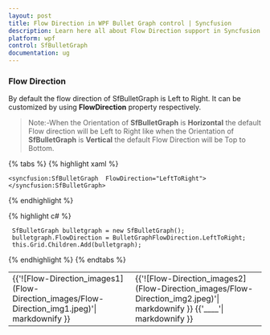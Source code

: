 ```yaml
---
layout: post
title: Flow Direction in WPF Bullet Graph control | Syncfusion
description: Learn here all about Flow Direction support in Syncfusion WPF Bullet Graph (SfBulletGraph) control and more.
platform: wpf
control: SfBulletGraph
documentation: ug
---
```


### Flow Direction

By default the flow direction of SfBulletGraph is Left to Right. It can be customized by using **FlowDirection** property respectively.

>Note:-When the Orientation of **SfBulletGraph** is **Horizontal** the default Flow direction will be Left to Right like when the Orientation of **SfBulletGraph** is **Vertical** the default Flow Direction will be Top to Bottom.

{% tabs %}
{% highlight xaml %}

    <syncfusion:SfBulletGraph  FlowDirection="LeftToRight">
    </syncfusion:SfBulletGraph>

{% endhighlight %}

{% highlight c# %}

     SfBulletGraph bulletgraph = new SfBulletGraph();
     bulletgraph.FlowDirection = BulletGraphFlowDirection.LeftToRight;
     this.Grid.Children.Add(bulletgraph);

{% endhighlight %}
{% endtabs %}

<table>
<tr>
<td>
{{'![Flow-Direction_images1](Flow-Direction_images/Flow-Direction_img1.jpeg)'| markdownify }}
</td>
<td>
{{'![Flow-Direction_images2](Flow-Direction_images/Flow-Direction_img2.jpeg)'| markdownify }}
{{'____'| markdownify }}
</td></tr>
</table>